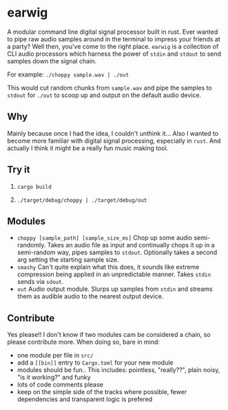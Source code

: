 # earwig

A modular command line digital signal processor built in rust. Ever wanted to pipe raw audio samples around in the terminal to impress your friends at a party? Well then, you've come to the right place. `earwig` is a collection of CLI audio processors which harness the power of `stdin` and `stdout` to send samples down the signal chain. 

For example: `./choppy sample.wav | ./out`

This would cut random chunks from `sample.wav` and pipe the samples to `stdout` for `./out` to scoop up and output on the default audio device.

## Why

Mainly because once I had the idea, I couldn't unthink it... Also I wanted to become more familiar with digital signal processing, especially in `rust`. And actually I think it might be a really fun music making tool.

## Try it

1) `cargo build`

2) `./target/debug/choppy | ./target/debug/out`

## Modules

* `choppy [sample_path] [sample_size_ms]` Chop up some audio semi-randomly. Takes an audio file as input and continually chops it up in a semi-random way, pipes samples to `stdout`. Optionally takes a second arg setting the starting sample size.
* `smashy` Can't quite explain what this does, it sounds like extreme compression being applied in an unpredictable manner. Takes `stdin` sends via `sdout`.
* `out` Audio output module. Slurps up samples from `stdin` and streams them as audible audio to the nearest output device.

## Contribute

Yes please!! I don't know if two modules cam be considered a chain, so please contribute more. When doing so, bare in mind:

* one module per file in `src/`
* add a `[[bin]]` entry to `Cargo.toml` for your new module
* modules should be fun.. This includes: pointless, "really??", plain noisy, "is it working?" and funky
* lots of code comments please
* keep on the simple side of the tracks where possible, fewer dependencies and transparent logic is prefered